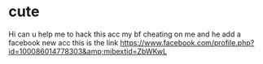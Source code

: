# cute
Hi can u help me to hack this acc my bf cheating on me and he add a facebook new acc this is the link https://www.facebook.com/profile.php?id=100086014778303&amp;mibextid=ZbWKwL 
